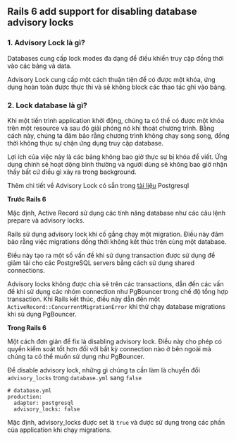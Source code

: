 ## Rails 6 add support for disabling database advisory locks
### 1. Advisory Lock là gì?

Databases cung cấp lock modes đa dạng để điều khiển truy cập đồng thời vào các bảng và data.

Advisory Lock cung cấp một cách thuận tiện để có được một khóa, ứng dụng hoàn toàn được thực thi và sẽ không block các thao tác ghi vào bảng.

### 2. Lock database là gì?

Khi một tiến trình application khởi động, chúng ta có thể có được một khóa trên một resource và sau đó giải phóng nó khi thoát chương trình. Bằng cách này, chúng ta đảm bảo rằng chương trình không chạy song song, đồng thời không thực sự chặn ứng dụng truy cập database.

Lợi ích của việc này là các bảng không bao giờ thực sự bị khóa để viết. Ứng dụng chính sẽ hoạt dộng bình thường và người dùng sẽ không bao giờ nhận thấy bất cứ điều gì xảy ra trong background.

Thêm chi tiết về Advisory Lock có sẵn trong [tài liệu](https://www.postgresql.org/docs/9.4/explicit-locking.html) Postgresql

**Trước Rails 6**

Mặc định, Active Record sử dụng các tính năng database như các câu lệnh prepare và advisory locks.

Rails sử dụng advisory lock khi cố gắng chạy một migration. Điều này đảm bảo rằng việc migrations đồng thời không kết thúc trên cùng một database.

Điều này tạo ra một số vấn đề khi sử dụng transaction được sử dụng để giảm tải cho các PostgreSQL servers bằng cách sử dụng shared connections.

Advisory locks không được chia sẻ trên các transactions, dẫn đến các vấn đề khi sử dụng các nhóm connection như PgBouncer trong chế độ tổng hợp transaction. Khi Rails kết thúc, điều này dẫn đến một `ActiveRecord::ConcurrentMigrationError` khi thử chạy database migrations khi sủ dụng PgBouncer.

**Trong Rails 6**

Một cách đơn giản để fix là disabling advisory lock. Điều này cho phép có quyền kiểm soát tốt hơn đối với bất kỳ connection nào ở bên ngoài mà chúng ta có thể muốn sử dụng như PgBouncer.

Để disable advisory lock, những gì chúng ta cần làm là chuyển đổi `advisory_locks` trong `database.yml` sang `false`
```
# database.yml
production:
  adapter: postgresql
  advisory_locks: false
```
Mặc định, advisory_locks được set là `true` và được sử dụng trong các phần của application khi chạy migrations.
